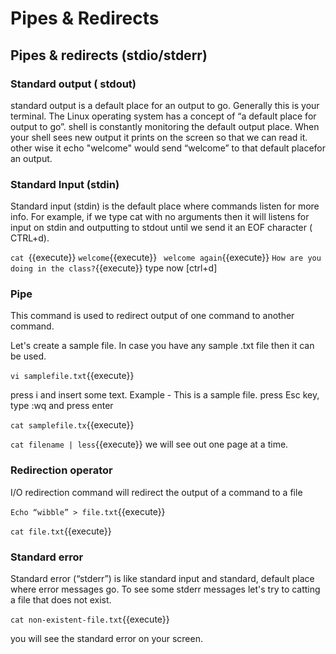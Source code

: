 # Pipes & Redirects

## Pipes & redirects (stdio/stderr)

### Standard output ( stdout)
standard output is a default place for an output to go. Generally this is your terminal. The Linux operating system has a concept of “a default place for output to go”. shell is constantly monitoring the default output place. When your shell sees new output it prints on the screen so that we can read it. other wise it  echo "welcome"  would send “welcome” to that default placefor an output. 

### Standard Input (stdin)

Standard input (stdin) is the default place where commands listen for more info. For example, if we type cat with no arguments then it will listens for input on stdin and outputting to stdout until we send    it an EOF character ( CTRL+d).


`cat `{{execute}}
`welcome`{{execute}}
` welcome again`{{execute}}
`How are you doing in the class?`{{execute}}
type now [ctrl+d]


### Pipe 

This command is used to redirect output of one command to another command. 

Let's create a sample file. In case you have any sample .txt file then it can be used.

`vi samplefile.txt`{{execute}}

press i and insert some text. Example - This is a sample file. press Esc key, type :wq and press enter

`cat samplefile.tx`{{execute}}

`cat filename | less`{{execute}} we will see out one page at a time.


### Redirection operator

I/O redirection command will redirect the output of a command to a file 

`Echo “wibble” > file.txt`{{execute}}

`cat file.txt`{{execute}}


### Standard error

Standard error (“stderr”) is like standard input and standard, default place where error messages go. To see some stderr messages let's try to catting a file that does not exist. 

`cat non-existent-file.txt`{{execute}}

you will see the standard error on your screen.